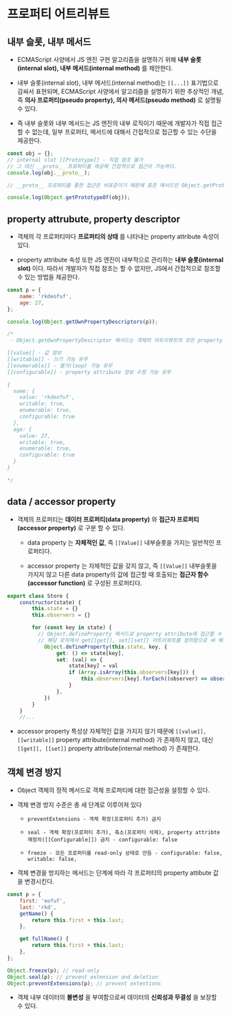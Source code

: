# 프로퍼티 어트리뷰트

## 내부 슬롯, 내부 메서드

- ECMAScript 사양에서 JS 엔진 구현 알고리즘을 설명하기 위해 **내부 슬롯(internal slot), 내부 메서드(internal method)** 를 제안한다.

- 내부 슬롯(internal slot), 내부 메서드(internal method)는 `[[...]]` 표기법으로 감싸서 표현되며, ECMAScript 사양에서 알고리즘을 설명하기 위한 추상적인 개념, 즉 **의사 프로퍼티(pseudo property), 의사 메서드(pseudo method)** 로 설명될 수 있다.

- 즉 내부 슬롯와 내부 메서드는 JS 엔진의 내부 로직이기 때문에 개발자가 직접 접근할 수 없는데, 일부 프로퍼티, 메서드에 대해서 간접적으로 접근할 수 있는 수단을 제공한다.

```javascript
const obj = {};
// internal slot [[Prototype]] - 직접 참조 불가
// 그 대신 __proto__ 프로퍼티를 제공해 간접적으로 접근이 가능하다.
console.log(obj.__proto__);

// __proto__ 프로퍼티를 통한 접근은 비표준이기 때문에 표준 메서드인 Object.getPrototypeOf 메서드를 사용한다.

console.log(Object.getPrototypeOf(obj));
```

## property attrubute, property descriptor

- 객체의 각 프로퍼티마다 **프로퍼티의 상태** 를 나타내는 property attribute 속성이 있다.

- property attribute 속성 또한 JS 엔진이 내부적으로 관리하는 **내부 슬롯(internal slot)** 이다. 따라서 개발자가 직접 참조는 할 수 없지만, JS에서 간접적으로 참조할 수 있는 방법을 제공한다.

```javascript
const p = {
	name: 'rkdeofuf',
	age: 27,
};

console.log(Object.getOwnPropertyDescriptors(p));

/*
 - Object.getOwnPropertyDescriptor 메서드는 객체의 어트리뷰트의 모든 property attribute 정보를 보여준다.

[[value]] - 값 정보
[[writable]] - 쓰기 가능 유무
[[enumerable]] - 열거(loop) 가능 유무
[[configurable]] - property attribute 정보 수정 가능 유무

{
  name: {
    value: 'rkdeofuf',
    writable: true,
    enumerable: true,
    configurable: true
  },
  age: {
    value: 27,
    writable: true,
    enumerable: true,
    configurable: true
  }
}

*/
```

## data / accessor property

- 객체의 프로퍼티는 **데이터 프로퍼티(data property)** 와 **접근자 프로퍼티(accessor property)** 로 구분 할 수 있다.

  - data property 는 **자체적인 값**, 즉 `[[Value]]` 내부슬롯을 가지는 일반적인 프로퍼티다.

  - accessor property 는 자체적인 값을 갖지 않고, 즉 `[[Value]]` 내부슬롯을 가지지 않고 다른 data property의 값에 접근할 때 호출되는 **접근자 함수(accessor function)** 로 구성된 프로퍼티다.

```javascript
export class Store {
    constructor(state) {
        this.state = {}
        this.observers = {}

        for (const key in state) {
          // Object.defineProperty 메서드로 property attribute에 접근할 수 있다.
          // 해당 로직에서 get[[get]], set[[set]] 어트리뷰트를 정의함으로 써 해당 키값은 접근자 프로퍼티(accessor property)로써 생성된다.
            Object.defineProperty(this.state, key, {
                get: () => state[key],
                set: (val) => {
                    state[key] = val
                    if (Array.isArray(this.observers[key])) {
                        this.observers[key].forEach((observer) => observer(val))
                    }
                },
            })
        }
    }
    //...

```

- accessor property 특성상 자체적인 값을 가지지 않기 때문에 `[[value]], [[writable]]` property attribute(internal method) 가 존재하지 않고, 대신 `[[get]], [[set]]` property attribute(internal method) 가 존재한다.

## 객체 변경 방지

- Object 객체의 정적 메서드로 객체 프로퍼티에 대한 접근성을 설정할 수 있다.

- 객체 변경 방지 수준은 총 세 단계로 이루어져 있다

  - `preventExtensions - 객체 확장(프로퍼티 추가) 금지`

  - `seal - 객체 확장(프로퍼티 추가), 축소(프로퍼티 삭제), property attribte 재정의([[Configurable]]) 금지 - configurable: false`

  - `freeze - 모든 프로퍼티를 read-only 상태로 만듬 - configurable: false, writable: false,`

- 객체 변경을 방지하는 메서드는 단계에 따라 각 프로퍼티의 property attibute 값을 변경시킨다.

```javascript
const p = {
	first: 'eofuf',
	last: 'rkd',
	getName() {
		return this.first + this.last;
	},

	get fullName() {
		return this.first + this.last;
	},
};

Object.freeze(p); // read-only
Object.seal(p); // prevent extension and deletion
Object.preventExtensions(p); // prevent extentions
```

- 객체 내부 데이터의 **불변성** 을 부여함으로써 데이터의 **신뢰성과 무결성** 을 보장할 수 있다.
